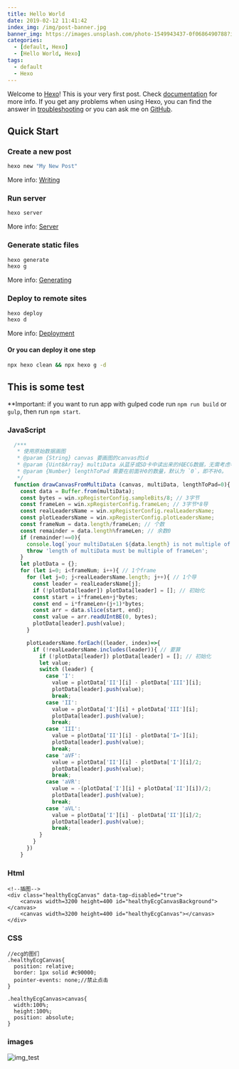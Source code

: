 ```yaml
---
title: Hello World
date: 2019-02-12 11:41:42
index_img: /img/post-banner.jpg
banner_img: https://images.unsplash.com/photo-1549943437-0f0686490788?ixlib=rb-1.2.1&ixid=eyJhcHBfaWQiOjEyMDd9&auto=format&fit=crop&w=1050&q=80
categories:
  - [default, Hexo]
  - [Hello World, Hexo]
tags:
  - default
  - Hexo
---
```


Welcome to [Hexo](https://hexo.io/)! This is your very first post. 
Check [documentation](https://hexo.io/docs/) for more info. If you get any problems when using Hexo, you can find the answer in [troubleshooting](https://hexo.io/docs/troubleshooting.html) or you can ask me on [GitHub](https://github.com/hexojs/hexo/issues).

## Quick Start

### Create a new post

``` bash
hexo new "My New Post"
```

More info: [Writing](https://hexo.io/docs/writing.html)

### Run server

``` bash
hexo server
```

More info: [Server](https://hexo.io/docs/server.html)

### Generate static files

``` bash
hexo generate
hexo g
```

More info: [Generating](https://hexo.io/docs/generating.html)

### Deploy to remote sites

``` bash
hexo deploy
hexo d
```

More info: [Deployment](https://hexo.io/docs/deployment.html)

#### Or you can deploy it one step

``` bash
npx hexo clean && npx hexo g -d
```

## This is some test

**Important: if you want to run app with gulped code run `npm run build` or `gulp`, then run `npm start`.

### JavaScript

```javascript
  /***
   * 使用原始数据画图
   * @param {String} canvas 要画图的canvas的id
   * @param {Uint8Array} multiData 从蓝牙或SD卡中读出来的纯ECG数据，无需考虑导联及大小端
   * @param {Number} lengthToPad 需要在前面补0的数量，默认为 `0`，即不补0。
   */
  function drawCanvasFromMultiData (canvas, multiData, lengthToPad=0){
    const data = Buffer.from(multiData);
    const bytes = win.xpRegisterConfig.sampleBits/8; // 3字节
    const frameLen = win.xpRegisterConfig.frameLen; // 3字节*8导
    const realLeadersName = win.xpRegisterConfig.realLeadersName;
    const plotLeadersName = win.xpRegisterConfig.plotLeadersName;
    const frameNum = data.length/frameLen; // 个数
    const remainder = data.length%frameLen; // 余数0
    if (remainder!==0){
      console.log(`your multiDataLen ${data.length} is not multiple of frameLen ${frameLen}`, multiData);
      throw 'length of multiData must be multiple of frameLen';
    }
    let plotData = {};
    for (let i=0; i<frameNum; i++){ // 1个frame
      for (let j=0; j<realLeadersName.length; j++){ // 1个导
        const leader = realLeadersName[j];
        if (!plotData[leader]) plotData[leader] = []; // 初始化
        const start = i*frameLen+j*bytes;
        const end = i*frameLen+(j+1)*bytes;
        const arr = data.slice(start, end);
        const value = arr.readUIntBE(0, bytes);
        plotData[leader].push(value);
      }

      plotLeadersName.forEach((leader, index)=>{
        if (!realLeadersName.includes(leader)){ // 要算
          if (!plotData[leader]) plotData[leader] = []; // 初始化
          let value;
          switch (leader) {
            case 'I':
              value = plotData['II'][i] - plotData['III'][i];
              plotData[leader].push(value);
              break;
            case 'II':
              value = plotData['I'][i] + plotData['III'][i];
              plotData[leader].push(value);
              break;
            case 'III':
              value = plotData['II'][i] - plotData['I='][i];
              plotData[leader].push(value);
              break;
            case 'aVF':
              value = plotData['II'][i] - plotData['I'][i]/2;
              plotData[leader].push(value);
              break;
            case 'aVR':
              value = -(plotData['I'][i] + plotData['II'][i])/2;
              plotData[leader].push(value);
              break;
            case 'aVL':
              value = plotData['I'][i] - plotData['II'][i]/2;
              plotData[leader].push(value);
              break;
          }
        }
      })
    }
```

### Html

```
<!--插图-->
<div class="healthyEcgCanvas" data-tap-disabled="true">
	<canvas width=3200 height=400 id="healthyEcgCanvasBackground"></canvas>
	<canvas width=3200 height=400 id="healthyEcgCanvas"></canvas>
</div>
```

### CSS

```
//ecg的图们
.healthyEcgCanvas{
  position: relative;
  border: 1px solid #c90000;
  pointer-events: none;//禁止点击
}

.healthyEcgCanvas>canvas{
  width:100%;
  height:100%;
  position: absolute;
}
```

### images
![img_test](img_test.png)

